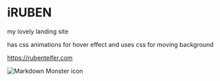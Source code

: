 # iRUBEN
my lovely landing site

has css animations for hover effect and uses css for moving background

https://rubentelfer.com

<img src="https://cdn.discordapp.com/attachments/1014234003680792737/1061122392824492052/Screenshot_2023-01-07_at_03.19.18.png"
     alt="Markdown Monster icon"
     style="float: left; margin-right: 10px;" />

